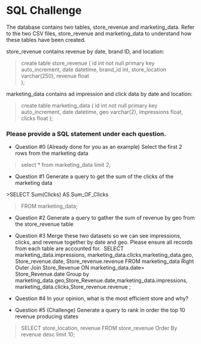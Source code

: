 # SQL Challenge

The database contains two tables, store_revenue and marketing_data.  Refer to the two CSV
files, store_revenue and marketing_data to understand how these tables have been created.

store_revenue contains revenue by date, brand ID, and location:

 >  create table store_revenue (
 >     id int not null primary key auto_increment,
 >    date datetime,
 >    brand_id int,
 >    store_location varchar(250),
 >    revenue float  
 >  );

marketing_data contains ad impression and click data by date and location:

> create table marketing_data (
>  id int not null primary key auto_increment,
>  date datetime,
>  geo varchar(2),
>  impressions float,
>  clicks float
> );

### Please provide a SQL statement under each question.

* Question #0 (Already done for you as an example)
 Select the first 2 rows from the marketing data
​
>  select *
>  from marketing_data
> limit 2;
​
*  Question #1
 Generate a query to get the sum of the clicks of the marketing data

​>​SELECT Sum(Clicks) AS Sum_OF_Clicks
>FROM marketing_data;

*  Question #2
 Generate a query to gather the sum of revenue by geo from the store_revenue table

*  Question #3
 Merge these two datasets so we can see impressions, clicks, and revenue together by date
and geo.
 Please ensure all records from each table are accounted for.
​
SELECT marketing_data.impressions, marketing_data.clicks,marketing_data.geo, Store_revenue.date, Store_revenue.revenue
FROM marketing_data Right  Outer Join  Store_Revenue
ON marketing_data.date= Store_Revenue.date
Group by marketing_data.geo,Store_Revenue.date,marketing_data.impressions, marketing_data.clicks,Store_revenue.revenue
;
* Question #4
 In your opinion, what is the most efficient store and why?
​
* Question #5 (Challenge)
 Generate a query to rank in order the top 10 revenue producing states

>SELECT store_location, revenue
>FROM store_revenue
>Order By revenue desc limit 10;
​